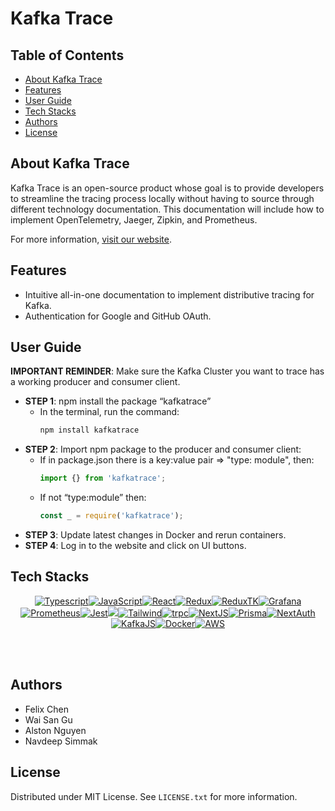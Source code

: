 # Kafka Trace

## Table of Contents
- [About Kafka Trace](#about-kafka-trace)
- [Features](#features)
- [User Guide](#user-guide)
- [Tech Stacks](#tech-stacks)
- [Authors](#authors)
- [License](#license)

## About Kafka Trace
Kafka Trace is an open-source product whose goal is to provide developers to streamline the tracing process locally without having to source through different technology documentation. This documentation will include how to implement OpenTelemetry, Jaeger, Zipkin, and Prometheus.

For more information, [visit our website](#).

## Features
- Intuitive all-in-one documentation to implement distributive tracing for Kafka.
- Authentication for Google and GitHub OAuth.

## User Guide

**IMPORTANT REMINDER**: Make sure the Kafka Cluster you want to trace has a working producer and consumer client.

- **STEP 1**: npm install the package “kafkatrace”
  - In the terminal, run the command: 
    ```bash
    npm install kafkatrace
    ```
- **STEP 2**: Import npm package to the producer and consumer client:
  - If in package.json there is a key:value pair => "type: module", then:
    ```javascript
    import {} from 'kafkatrace';
    ```
  - If not “type:module” then:
    ```javascript
    const _ = require('kafkatrace');
    ```
- **STEP 3**: Update latest changes in Docker and rerun containers.
- **STEP 4**: Log in to the website and click on UI buttons.

## Tech Stacks
<div align="center" width="100%">
            
[![Typescript][TS.js]][TS-url][![JavaScript][JavaScript]][JavaScript-url][![React][React.js]][React-url][![Redux][Redux]][Redux-url][![ReduxTK][ReduxTK]][ReduxTK-url][![Grafana][Grafana]][Grafana-url][![Prometheus][Prometheus]][Prometheus-url][![Jest][Jest]][Jest-url][![][Git]][Git-url][![Tailwind][Tailwind]][Tailwind-url][![trpc][tRPC]](https://trpc.io/)[![NextJS][NextJs]](NextJS-url)[![Prisma][Prisma]][Prisma-url][![NextAuth][NextAuth]][NextAuth-url][![KafkaJS][KafkaJS]][KafkaJS-url][![Docker][Docker]][Docker-url][![AWS][AWS]][AWS-url]

</div>


<br />
<br />

## Authors
- Felix Chen
- Wai San Gu
- Alston Nguyen
- Navdeep Simmak

## License
Distributed under MIT License. See `LICENSE.txt` for more information.

[React.js]: https://img.shields.io/badge/react-%2320232a.svg?style=for-the-badge&logo=react&logoColor=%2361DAFB
[React-url]: https://reactjs.org/
[TS.js]: https://img.shields.io/badge/typescript-%23007ACC.svg?style=for-the-badge&logo=typescript&logoColor=white
[TS-url]: https://www.typescriptlang.org/
[Grafana]: https://img.shields.io/badge/grafana-%23F46800.svg?style=for-the-badge&logo=grafana&logoColor=white
[Grafana-url]: https://grafana.com/
[Prometheus]: https://img.shields.io/badge/Prometheus-E6522C?style=for-the-badge&logo=Prometheus&logoColor=white
[Prometheus-url]: https://prometheus.io/
[JavaScript]: https://img.shields.io/badge/javascript-%23323330.svg?style=for-the-badge&logo=javascript&logoColor=%23F7DF1E
[JavaScript-url]: https://www.javascript.com/
[Redux]: https://img.shields.io/badge/redux-%23593d88.svg?style=for-the-badge&logo=redux&logoColor=white
[Redux-url]: https://redux.js.org/
[ReduxTK]: https://img.shields.io/badge/Redux_Toolkit-%23593d88.svg?style=for-the-badge&logo=redux&logoColor=white
[ReduxTK-url]: https://redux-toolkit.js.org/
[Jest]: https://img.shields.io/badge/-jest-%23C21325?style=for-the-badge&logo=jest&logoColor=white
[Jest-url]: https://jestjs.io/
[Docker]: https://img.shields.io/badge/docker-%230db7ed.svg?style=for-the-badge&logo=docker&logoColor=white
[Docker-url]: https://www.docker.com/
[Git]: https://img.shields.io/badge/git-%23F05033.svg?style=for-the-badge&logo=git&logoColor=white
[Git-url]: https://git-scm.com/
[tRPC]: https://img.shields.io/badge/trpc-%235755D9.svg?style=for-the-badge&logo=data:image/svg+xml;base64,PHN2ZyB3aWR0aD0iMTAiIGhlaWdodD0iMTAiIHZpZXdCb3g9IjAgMCAxMCAxMCIgdmlld0JveDdyYXBwZXI9IjAiIHZlcnNpb249IjEuMSIgeG1sbnM9Imh0dHA6Ly93d3cudzMub3JnLzIwMDAvc3ZnIj4gPHBhdGggZD0iTTEuNzg0MzUgNWMtMi4wNzY3NC02Ljg3ODg3LTYuODc4ODgtMTAuNTEzLTExLjQ0NTMtMTAuNTEzUzExLjQ0NTMgMCAxLjc4NDM1IDAgOWMtMy42NzE3MiAwLTcuMDg0NTcgMy41OTcyNS03LjA4NDU3LTIuMTA1ODMtMi4xMDU4My0zLjg2NzU0IDAtNy4wODY1MSAzLjU5NzI1LTcuMDg1NzYgMi4wNTg0My0yLjEwNTgzIDMuODY3NTQtNy4wODU3NCA3LjA4NTc1LTcuMDg1NzRoMy4yNzczMSIgZmlsbD0ibm9uZSIvPjwvc3ZnPgo=
[tRPC-url]: https://www.w3schools.com/css/
[Tailwind]: https://img.shields.io/badge/Tailwind-%231DA1F2.svg?style=for-the-badge&logo=tailwind-css&logoColor=white
[Tailwind-url]: https://tailwindcss.com/
[NextJS]: https://img.shields.io/badge/next.js-000000?style=for-the-badge&logo=nextdotjs&logoColor=white
[NextJS-url]: https://nextjs.org/
[Prisma]: https://img.shields.io/badge/Prisma-%233b3e44?style=for-the-badge&logo=prisma&logoColor=white
[Prisma-url]: https://www.prisma.io/
[NextAuth]: https://img.shields.io/badge/NextAuth-%23F05033.svg?style=for-the-badge&logo=nextdotjs&logoColor=white
[NextAuth-url]: https://next-auth.js.org/
[KafkaJS]: https://img.shields.io/badge/KafkaJS-%2316AB39.svg?style=for-the-badge&logo=kafkajs&logoColor=white
[KafkaJS-url]: https://kafka.js.org/
[AWS]: https://img.shields.io/badge/AWS-%231E73BE.svg?style=for-the-badge&logo=amazon-aws&logoColor=white:
[AWS-url]: https://aws.amazon.com/
